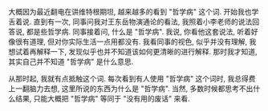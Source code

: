 大概因为最近翻电在讲维特根期坦, 越来越多的看到 "哲学病" 这个词. 开始我也学舌着说. 直到有一次, 同事问我对王东岳物演通论的看法, 我照着小李老师的说法回答说, 都是些哲学病. 同事接着问, 什么是 "哲学病". 我说, 你看他这套说法, 听着好像很有道理, 但对你实际生活一点用都没有. 我看同事的视色, 似乎并没有理解, 我想试着再解释一下, 发现似乎也并不知道该如何更清晰的进行解释. 那时我才知道, 其实自己并不知道 "哲学病" 是什么意思.

从那时起, 我就有点抵触这个词. 每次看到有人使用 "哲学病" 这个词时, 我总得费上一翻脑力去想, 这里所说的东西为什么是 "哲学病". 当然, 多数时候都思考不出什么结果, 只能大概把 "哲学病" 等同于 "没有用的废话" 来看.
